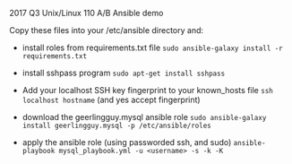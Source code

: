 2017 Q3 Unix/Linux 110 A/B Ansible demo

Copy these files into your /etc/ansible directory and:

- install roles from requirements.txt file
```sudo ansible-galaxy install -r requirements.txt```

- install sshpass program
```sudo apt-get install sshpass```

- Add your localhost SSH key fingerprint to your known_hosts file
```ssh localhost hostname``` (and yes accept fingerprint)

- download the geerlingguy.mysql ansible role
```sudo ansible-galaxy install geerlingguy.mysql -p /etc/ansible/roles```

- apply the ansible role (using passworded ssh, and sudo)
```ansible-playbook mysql_playbook.yml -u <username> -s -k -K```
